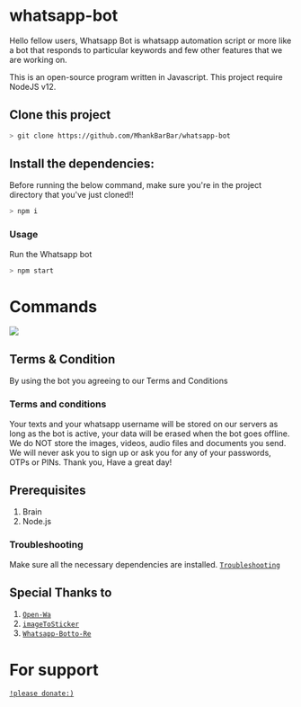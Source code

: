# whatsapp-bot
Hello fellow users, Whatsapp Bot is whatsapp automation script or more like a bot that responds to particular keywords and few other features that we are working on.

This is an open-source program written in Javascript. 
This project require NodeJS v12.

## Clone this project

```bash
> git clone https://github.com/MhankBarBar/whatsapp-bot
```

## Install the dependencies:
Before running the below command, make sure you're in the project directory that
you've just cloned!!

```bash
> npm i
```

### Usage
Run the Whatsapp bot

```bash
> npm start
```

# Commands
<img src="https://github.com/MhankBarBar/whatsapp-bot/blob/master/img/Screenshot_2020-08-25-22-26-23-72.jpg"/>

## Terms & Condition
By using the bot you agreeing to our Terms and Conditions 
### Terms and conditions
Your texts and your whatsapp username will be stored on our servers as long as the bot is active, your data will be erased when the bot goes offline. We do NOT store the images, videos, audio files and documents you send. We will never ask you to sign up or ask you for any of your passwords, OTPs or PINs. Thank you, Have a great day! 

## Prerequisites
1. Brain
2. Node.js

### Troubleshooting
Make sure all the necessary dependencies are installed.
[`Troubleshooting`](https://github.com/puppeteer/puppeteer/blob/main/docs/troubleshooting.md)

## Special Thanks to
1. [`Open-Wa`](https://github.com/open-wa/wa-automate-nodejs)
2. [`imageToSticker`](https://github.com/YogaSakti/imageToSticker)
3. [`Whatsapp-Botto-Re`](https://github.com/SomnathDas/Whatsapp-Botto-Re)

# For support
[`!please donate:)`](https://saweria.co/donate/mhankbarbar)
